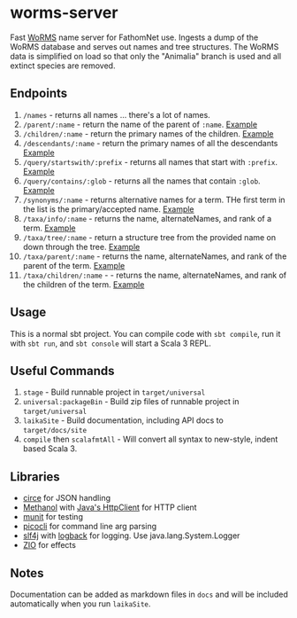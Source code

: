 # worms-server

Fast [WoRMS](https://www.marinespecies.org) name server for FathomNet use. Ingests a dump of the WoRMS database and serves out names and tree structures. The WoRMS data is simplified on load so that only the "Animalia" branch is used and all extinct species are removed.

## Endpoints

1. `/names` - returns all names ... there's a lot of names.
2. `/parent/:name` - return the name of the parent of `:name`. [Example](http://fathomnet.org:8888/parent/Bathochordaeus)
3. `/children/:name` - return the primary names of the children. [Example](http://fathomnet.org:8888/children/Bathochordaeus)
4. `/descendants/:name` - return the primary names of all the descendants [Example](http://fathomnet.org:8888/descendants/Atolla)
5. `/query/startswith/:prefix` - returns all names that start with `:prefix`. [Example](http://fathomnet.org:8888/query/startswith/fish)
6. `/query/contains/:glob` - returns all the names that contain `:glob`. [Example](http://fathomnet.org:8888/query/contains/crab)
7. `/synonyms/:name` - returns alternative names for a term. THe first term in the list is the primary/accepted name. [Example](http://fathomnet.org:8888/synonyms/Acanthonus%20armatus)
8. `/taxa/info/:name` - returns the name, alternateNames, and rank of a term. [Example](http://fathomnet.org:8888/taxa/info/Opisthoteuthis)
9. `/taxa/tree/:name` - return a structure tree from the provided name on down through the tree. [Example](http://fathomnet.org:8888/taxa/tree/Atolla)
10. `/taxa/parent/:name` - returns the name, alternateNames, and rank of the parent of the term. [Example](http://fathomnet.org:8888/taxa/parent/Atolla)
11. `/taxa/children/:name` - - returns the name, alternateNames, and rank of the children of the term. [Example](http://fathomnet.org:8888/taxa/children/Atolla)

## Usage

This is a normal sbt project. You can compile code with `sbt compile`, run it with `sbt run`, and `sbt console` will start a Scala 3 REPL.

## Useful Commands

1. `stage` - Build runnable project in `target/universal`
2. `universal:packageBin` - Build zip files of runnable project in `target/universal`
3. `laikaSite` - Build documentation, including API docs to `target/docs/site`
4. `compile` then `scalafmtAll` - Will convert all syntax to new-style, indent based Scala 3.

## Libraries

- [circe](https://circe.github.io/circe/) for JSON handling
- [Methanol](https://github.com/mizosoft/methanol) with [Java's HttpClient](https://docs.oracle.com/en/java/javase/17/docs/api/java.net.http/java/net/http/HttpClient.html) for HTTP client
- [munit](https://github.com/scalameta/munit) for testing
- [picocli](https://picocli.info/) for command line arg parsing
- [slf4j](http://www.slf4j.org/) with [logback](http://logback.qos.ch/) for logging. Use java.lang.System.Logger
- [ZIO](https://zio.dev/) for effects

## Notes

Documentation can be added as markdown files in `docs` and will be included automatically when you run `laikaSite`.
